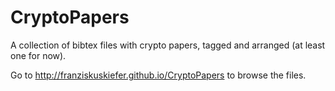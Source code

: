 CryptoPapers
============

A collection of bibtex files with crypto papers, tagged and arranged (at least one for now).

Go to http://franziskuskiefer.github.io/CryptoPapers to browse the files.
